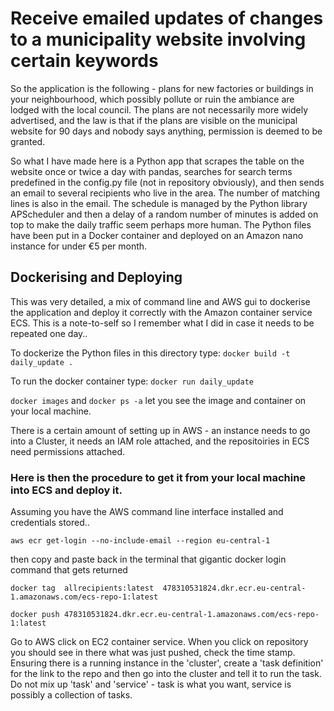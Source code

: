# Receive emailed updates of changes to a municipality website involving certain keywords

So the application is the following - plans for new factories or buildings in your neighbourhood, which possibly pollute or ruin the ambiance are lodged with the local council. The plans are not necessarily more widely advertised, and the law is that if the plans are visible on the municipal website for 90 days and nobody says anything, permission is deemed to be granted. 

So what I have made here is a Python app that scrapes the table on the website once or twice a day with pandas, searches for search terms predefined in the config.py file (not in repository obviously), and then sends an email to several recipients who live in the area. The number of matching lines is also in the email. The schedule is managed by the Python library APScheduler and then a delay of a random number of minutes is added on top to make the daily traffic seem perhaps more human. The Python files have been put in a Docker container and deployed on an Amazon nano instance for under €5 per month.    

## Dockerising and Deploying

This was very detailed, a mix of command line and AWS gui to dockerise the application and deploy it correctly with the Amazon container service ECS. This is a note-to-self so I remember what I did in case it needs to be repeated one day..

To dockerize the Python files in this directory type:
`docker build -t daily_update .`

To run the docker container type:
`docker run daily_update`

`docker images` and `docker ps -a` let you see the image and container on your local machine.

There is a certain amount of setting up in AWS - an instance needs to go into a Cluster, it needs an IAM role attached, and the repositoiries in ECS need permissions attached.

### Here is then the procedure to get it from your local machine into ECS and deploy it.

Assuming you have the AWS command line interface installed and credentials stored..

`aws ecr get-login --no-include-email --region eu-central-1`

then copy and paste back in the terminal that gigantic docker login command that gets returned

`docker tag  allrecipients:latest  478310531824.dkr.ecr.eu-central-1.amazonaws.com/ecs-repo-1:latest`

`docker push 478310531824.dkr.ecr.eu-central-1.amazonaws.com/ecs-repo-1:latest`

Go to AWS click on EC2 container service. When you click on repository you should see in there what was just pushed, check the time stamp. Ensuring there is a running instance in the 'cluster', create a 'task definition' for the link to the repo and then go into the cluster and tell it to run the task. Do not mix up 'task' and 'service' - task is what you want, service is possibly a collection of tasks. 

